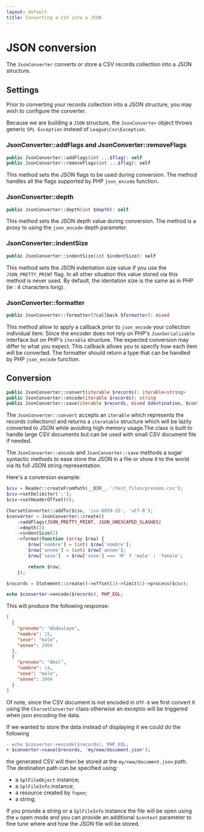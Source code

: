 ```yaml
---
layout: default
title: Converting a CSV into a JSON
---
```


# JSON conversion

The `JsonConverter` converts or store a CSV records collection into a JSON structure.

## Settings

Prior to converting your records collection into a JSON structure, you may wish to configure
the converter.

<p class="message-warning">Because we are building a <code>JSON</code> structure, the <code>JsonConverter</code> object
throws generic <code>SPL Exception</code> instead of <code>League\Csv\Exception</code>.</p>

### JsonConverter::addFlags and JsonConverter::removeFlags

```php
public JsonConverter::addFlags(int ...$flag): self
public JsonConverter::removeFlags(int ...$flag): self
```

This method sets the JSON flags to be used during conversion. The method handles all the
flags supported by PHP `json_encode` function.

### JsonConverter::depth

```php
public JsonConverter::depth(int $depth): self
```

This method sets the JSON depth value during conversion. The method is a proxy to using the
`json_encode` depth parameter.

### JsonConverter::indentSize

```php
public JsonConverter::indentSize(int $indentSize): self
```

This method sets the JSON indentation size value if you use the `JSON_PRETTY_PRINT` flag. In
all other situation this value stored via this method is never used. By default, the identation
size is the same as in PHP (ie : 4 characters long).

### JsonConverter::formatter

```php
public JsonConverter::formatter(?callback $formatter): mixed
```

This method allow to apply a callback prior to `json_encode` your collection individual item.
Since the encoder does not rely on PHP's `JsonSerializable` interface but on PHP's `iterable`
structure. The expected conversion may differ to what you expect. This callback allows you to
specify how each item will be converted. The formatter should return a type that can be handled
by PHP `json_encode` function.

## Conversion

```php
public JsonConverter::convert(iterable $records): iterable<string>
public JsonConverter::encode(iterable $records): string
public JsonConverter::save(iterable $records, mixed $destination, $context = null): int
```

The `JsonConverter::convert` accepts an `iterable` which represents the records collectioncl
and returns a `iteratable` structure which will be lazily converted to JSON while avoiding
high memory usage.The class is built to handle large CSV documents but can be used with
small CSV document file if needed.

The `JsonConverter::encode` and `JsonConverter::save` methods a sugar syntactic methods to
ease store the JSON in a file or show it to the world via its full JSON string representation.

Here's a conversion example:

```php
$csv = Reader::createFromPath(__DIR__.'/test_files/prenoms.csv');
$csv->setDelimiter(';');
$csv->setHeaderOffset(0);

CharsetConverter::addTo($csv, 'iso-8859-15', 'utf-8');
$converter = JsonConverter::create()
    ->addFlags(JSON_PRETTY_PRINT, JSON_UNESCAPED_SLASHES)
    ->depth(2)
    ->indentSize(2)
    ->format(function (array $row) {
        $row['nombre'] = (int) $row['nombre'];
        $row['annee'] = (int) $row['annee'];
        $row['sexe']  = $row['sexe'] === 'M' ? 'male' : 'female';

        return $row;
    });

$records = Statement::create()->offset(3)->limit(2)->process($csv);

echo $converter->encode($records), PHP_EOL;
```

This will produce the following response:

```json
[
  {
    "prenoms": "Abdoulaye",
    "nombre": 15,
    "sexe": "male",
    "annee": 2004
  },
  {
    "prenoms": "Abel",
    "nombre": 14,
    "sexe": "male",
    "annee": 2004
  }
]
```

Of note, since the CSV document is not encoded in `UTF-8` we first convert it using the `CharsetConverter` class
otherwise an exceptio will be triggered when json encoding the data.

If we wanted to store the data instead of displaying it we could do the following

```diff
- echo $converter->encode($records), PHP_EOL;
+ $converter->save($records, 'my/new/document.json');
```

the generated CSV will then be stored at the `my/new/document.json` path.
The destination path can be specified using:

- a `SplFileObject` instance;
- a `SplFileInfo` instance;
- a resource created by `fopen`;
- a string;

If you provide a string or a `SplFileInfo` instance the file will be open using
the `w` open mode and you can provide an additional `$context` parameter to fine
tune where and how the JSON file will be stored.
